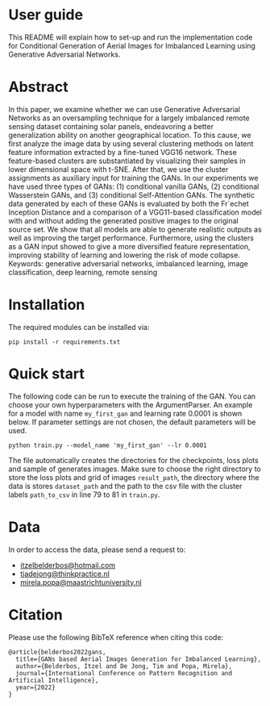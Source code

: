 # User guide 
This README will explain how to set-up and run the implementation code for Conditional Generation of Aerial Images for Imbalanced Learning using Generative Adversarial Networks.

# Abstract 
In this paper, we examine whether we can use Generative Adversarial Networks as an oversampling technique for a largely imbalanced remote sensing dataset containing solar panels, endeavoring a better generalization ability on another geographical location. To this cause, we first analyze the image data by using several clustering methods on latent feature information extracted by a fine-tuned VGG16 network. These feature-based clusters are substantiated by visualizing their samples in lower dimensional space with t-SNE. After that, we use the cluster assignments as auxiliary input for training the GANs. In our experiments we have used three types of GANs: (1) conditional vanilla GANs, (2) conditional Wasserstein GANs, and (3) conditional Self-Attention GANs. The synthetic data generated by each of these GANs is evaluated by both the Fr´echet Inception Distance and a comparison of a VGG11-based classification model with and without adding the generated positive images to the original source set. We show that all models are able to generate realistic outputs as well as improving the target performance. Furthermore, using the clusters as a GAN input showed to give a more diversified feature representation, improving stability of learning and lowering the risk of mode collapse.
Keywords: generative adversarial networks, imbalanced learning, image classification, deep learning, remote sensing

# Installation
The required modules can be installed via: <br>

```
pip install -r requirements.txt
```

# Quick start
The following code can be run to execute the training of the GAN. You can choose your own hyperparameters with the ArgumentParser. An example for a model with name `my_first_gan` and learning rate 0.0001 is shown below. If parameter settings are not chosen, the default parameters will be used. <br>
```
python train.py --model_name 'my_first_gan' --lr 0.0001
```
The file automatically creates the directories for the checkpoints, loss plots and sample of generates images. Make sure to choose the right directory to store the loss plots and grid of images `result_path`, the directory where the data is stores `dataset_path` and the path to the csv file with the cluster labels `path_to_csv` in line 79 to 81 in `train.py`. <br>

# Data
In order to access the data, please send a request to:
- itzelbelderbos@hotmail.com
- tjadejong@thinkpractice.nl
- mirela.popa@maastrichtuniversity.nl

# Citation
Please use the following BibTeX reference when citing this code:
```
@article{belderbos2022gans,
  title={GANs based Aerial Images Generation for Imbalanced Learning},
  author={Belderbos, Itzel and De Jong, Tim and Popa, Mirela},
  journal={International Conference on Pattern Recognition and Artificial Intelligence},
  year={2022}
}
```


